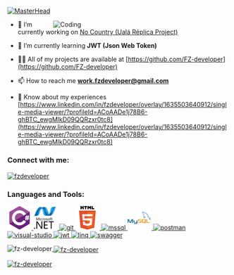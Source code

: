 [![MasterHead](https://iili.io/HMsLSlR.jpg)](https://www.linkedin.com/in/fzdeveloper/)

<img align="right" alt="Coding" width="400" src="https://media.tumblr.com/tumblr_manpm1BV311rq0hnm.gif">

- 🔭 I’m currently working on [No Country (Ualá Réplica Project)](https://github.com/No-Country/s8-03-t-csharp-uala)

- 🌱 I’m currently learning **JWT (Json Web Token)**

- 👨‍💻 All of my projects are available at [https://github.com/FZ-developer](https://github.com/FZ-developer)

- 📫 How to reach me **work.fzdeveloper@gmail.com**

- 📄 Know about my experiences [https://www.linkedin.com/in/fzdeveloper/overlay/1635503640912/single-media-viewer/?profileId=ACoAADe1j78B6-ghBTC_ewgMlkD09QQRzxr0tc8](https://www.linkedin.com/in/fzdeveloper/overlay/1635503640912/single-media-viewer/?profileId=ACoAADe1j78B6-ghBTC_ewgMlkD09QQRzxr0tc8)

<h3 align="left">Connect with me:</h3>
<p align="left">
<a href="https://linkedin.com/in/fz-developer" target="blank"><img align="center" src="https://raw.githubusercontent.com/rahuldkjain/github-profile-readme-generator/master/src/images/icons/Social/linked-in-alt.svg" alt="fzdeveloper" height="30" width="40" /></a>
</p>

<h3 align="left">Languages and Tools:</h3>
<p align="left"> 
  <a href="https://www.w3schools.com/cs/" target="_blank" rel="noreferrer"> 
    <img src="https://raw.githubusercontent.com/devicons/devicon/master/icons/csharp/csharp-original.svg" alt="csharp" width="55" height="55"/> 
  </a> 
  <a href="https://dotnet.microsoft.com/" target="_blank" rel="noreferrer"> 
    <img src="https://raw.githubusercontent.com/devicons/devicon/master/icons/dot-net/dot-net-original-wordmark.svg" alt="dotnet" width="55" height="55"/> 
  </a> 
  <a href="https://git-scm.com/" target="_blank" rel="noreferrer"> 
    <img src="https://www.vectorlogo.zone/logos/git-scm/git-scm-icon.svg" alt="git" width="40" height="40"/> 
  </a> 
  <a href="https://www.w3.org/html/" target="_blank" rel="noreferrer"> 
    <img src="https://raw.githubusercontent.com/devicons/devicon/master/icons/html5/html5-original-wordmark.svg" alt="html5" width="55" height="55"/> 
  </a> 
  <a href="https://www.microsoft.com/en-us/sql-server" target="_blank" rel="noreferrer"> 
    <img src="https://www.svgrepo.com/show/303229/microsoft-sql-server-logo.svg" alt="mssql" width="55" height="55"/> 
  </a> 
  <a href="https://www.mysql.com/" target="_blank" rel="noreferrer"> 
    <img src="https://raw.githubusercontent.com/devicons/devicon/master/icons/mysql/mysql-original-wordmark.svg" alt="mysql" width="55" height="55"/> 
  </a> 
  <a href="https://postman.com" target="_blank" rel="noreferrer"> 
    <img src="https://www.vectorlogo.zone/logos/getpostman/getpostman-icon.svg" alt="postman" width="55" height="55"/> 
  </a>
  <a href="https://visualstudio.microsoft.com/" target="_blank" rel="noreferrer">
    <img src="https://encrypted-tbn0.gstatic.com/images?q=tbn:ANd9GcS7G7PFdAbLe7yTXqGGpRarj6pV6s7LracaKw&usqp=CAU" alt="visual-studio" width="55" height="55"/>
  </a>
  <a href="https://jwt.io/" target="_blank" rel="noreferrer">
    <img src="https://upload.wikimedia.org/wikipedia/commons/1/1d/JWT_LOGO.png" alt="jwt" width="55" height="55"/>
  </a>
  <a href="https://docs.microsoft.com/en-us/dotnet/csharp/linq/" target="_blank" rel="noreferrer">
    <img src="https://www.arvixe.com/images/landing_pages/linq_hosting.png" alt="linq" width="55" height="55"/>
  </a>
  <a href="https://swagger.io/" target="_blank" rel="noreferrer">
    <img src="https://avatars.githubusercontent.com/u/7658037?s=280&v=4" alt="swagger" width="55" height="55"/>

<p><img align="left" src="https://github-readme-stats.vercel.app/api/top-langs?username=fz-developer&show_icons=true&locale=en&layout=compact" alt="fz-developer" /></p>

<p>&nbsp;<img align="center" src="https://github-readme-stats.vercel.app/api?username=fz-developer&show_icons=true&locale=en" alt="fz-developer" /></p>

<p><img align="center" src="https://github-readme-streak-stats.herokuapp.com/?user=fz-developer&" alt="fz-developer" /></p>
